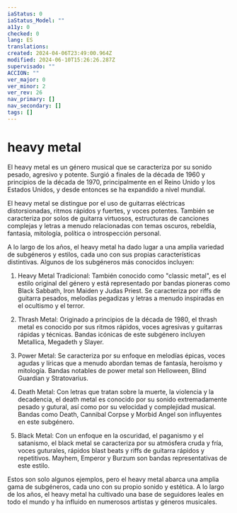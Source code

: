 ```yaml
---
iaStatus: 0
iaStatus_Model: ""
a11y: 0
checked: 0
lang: ES
translations: 
created: 2024-04-06T23:49:00.964Z
modified: 2024-06-10T15:26:26.287Z
supervisado: ""
ACCION: ""
ver_major: 0
ver_minor: 2
ver_rev: 26
nav_primary: []
nav_secondary: []
tags: []
---
```

# heavy metal

El heavy metal es un género musical que se caracteriza por su sonido pesado, agresivo y potente. Surgió a finales de la década de 1960 y principios de la década de 1970, principalmente en el Reino Unido y los Estados Unidos, y desde entonces se ha expandido a nivel mundial.

El heavy metal se distingue por el uso de guitarras eléctricas distorsionadas, ritmos rápidos y fuertes, y voces potentes. También se caracteriza por solos de guitarra virtuosos, estructuras de canciones complejas y letras a menudo relacionadas con temas oscuros, rebeldía, fantasía, mitología, política o introspección personal.

A lo largo de los años, el heavy metal ha dado lugar a una amplia variedad de subgéneros y estilos, cada uno con sus propias características distintivas. Algunos de los subgéneros más conocidos incluyen:

1. Heavy Metal Tradicional: También conocido como "classic metal", es el estilo original del género y está representado por bandas pioneras como Black Sabbath, Iron Maiden y Judas Priest. Se caracteriza por riffs de guitarra pesados, melodías pegadizas y letras a menudo inspiradas en el ocultismo y el terror.
    
2. Thrash Metal: Originado a principios de la década de 1980, el thrash metal es conocido por sus ritmos rápidos, voces agresivas y guitarras rápidas y técnicas. Bandas icónicas de este subgénero incluyen Metallica, Megadeth y Slayer.
    
3. Power Metal: Se caracteriza por su enfoque en melodías épicas, voces agudas y líricas que a menudo abordan temas de fantasía, heroísmo y mitología. Bandas notables de power metal son Helloween, Blind Guardian y Stratovarius.
    
4. Death Metal: Con letras que tratan sobre la muerte, la violencia y la decadencia, el death metal es conocido por su sonido extremadamente pesado y gutural, así como por su velocidad y complejidad musical. Bandas como Death, Cannibal Corpse y Morbid Angel son influyentes en este subgénero.
    
5. Black Metal: Con un enfoque en la oscuridad, el paganismo y el satanismo, el black metal se caracteriza por su atmósfera cruda y fría, voces guturales, rápidos blast beats y riffs de guitarra rápidos y repetitivos. Mayhem, Emperor y Burzum son bandas representativas de este estilo.
    

Estos son solo algunos ejemplos, pero el heavy metal abarca una amplia gama de subgéneros, cada uno con su propio sonido y estética. A lo largo de los años, el heavy metal ha cultivado una base de seguidores leales en todo el mundo y ha influido en numerosos artistas y géneros musicales.